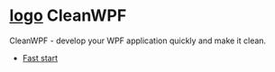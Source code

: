 # [logo] CleanWPF

CleanWPF - develop your WPF application quickly and make it clean.


* [Fast start](https://github.com/Skwal98/CleanWPF/blob/main/fast-start.md)

[logo]: https://github.com/Skwal98/CleanWPF/blob/main/plumber.png "CleanWPF" 
